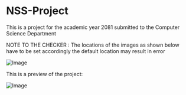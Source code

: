 # NSS-Project
This is a project for the academic year 2081 submitted to the Computer Science Department


NOTE TO THE CHECKER : The locations of the images as shown below have to be set accordingly the default location may result in error


![Image](https://github.com/user-attachments/assets/ff7c4187-4e6d-46b2-b0a2-9c9905141bd4)


This is a preview of the project:

![Image](https://github.com/user-attachments/assets/e9dfcae8-343a-4fc6-8372-cf54a39fa91c)
